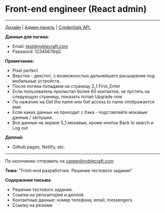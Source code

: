 # Front-end engineer (React admin)
___

[Дизайн](https://www.figma.com/file/rB0jeG19HTR8WTX0V12ofG/Test-Frontend?type=design&node-id=0%3A1&t=lXwY8skLwZ5jF9Ud-1) | [Админ панель](https://marmelab.com/react-admin/) | [Credentials API.](http://3.65.149.62/test-api/swagger)

**Данные для логина:**
- Email: test@nyblecraft.com
- Password: 12345678qQ

**Примечание:**
+ Pixel perfect
+ Верстка - декстоп, с возможностью дальнейшего расширение под мобильные устройста.
+ После логина попадаем на страницу 2_1 First_Enter
+ Если пользователь пролистал более 60 контактов, не пустить на следующую страницу, показать попап Upgrade now
+ По нажатию на Get the name или Get access to name отображается имя
+ Если каких данных не приходит с бэка - подставляйте мокавые данные / заглушки.
+ Все данные на экране 5_1 мокавые, кроме кнопок Back to search и Log out

**Деплой:**
- Github pages, Netlify, etc.

___

По окончанию отправить на [сareer@nyblecraft.com](сareer@nyblecraft.com)

**Тема:** "Front-end разработчик. Решение тестового задания"


**Содержание письма:**
- Решение тестового задания.
- Ссылки на репозиторий и деплой.
- Контактные данные: номер телефона, email, messengers.
- Ссылку на резюме
